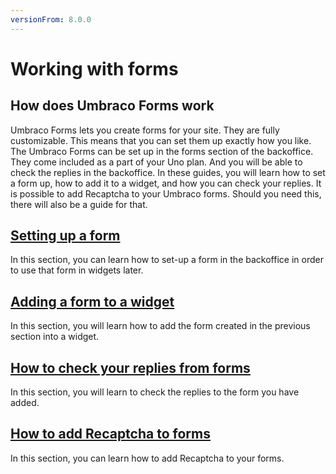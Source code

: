 ```yaml
---
versionFrom: 8.0.0
---
```


# Working with forms

## How does Umbraco Forms work

Umbraco Forms lets you create forms for your site. They are fully customizable. This means that you can set them up exactly how you like.
The Umbraco Forms can be set up in the forms section of the backoffice. They come included as a part of your Uno plan.
And you will be able to check the replies in the backoffice. In these guides, you will learn how to set a form up, how to add it to a widget, and how you can check your replies.
It is possible to add Recaptcha to your Umbraco forms. Should you need this, there will also be a guide for that.

## [Setting up a form](Setting-up-a-form)

In this section, you can learn how to set-up a form in the backoffice in order to use that form in widgets later.

## [Adding a form to a widget](Adding-a-form-to-a-widget)

In this section, you will learn how to add the form created in the previous section into a widget.

## [How to check your replies from forms](How-to-check-your-replies-from-forms)

In this section, you will learn to check the replies to the form you have added.

## [How to add Recaptcha to forms](Recaptcha)

In this section, you can learn how to add Recaptcha to your forms.
